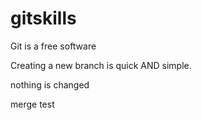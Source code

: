 # gitskills

Git is a free software

Creating a new branch is quick AND simple.

nothing is changed

merge test

